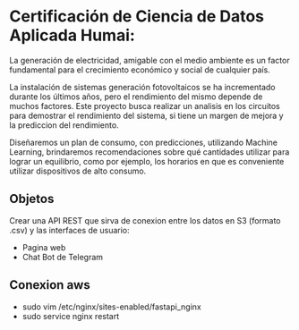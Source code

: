 # Certificación de Ciencia de Datos Aplicada Humai:

La generación de electricidad, amigable con el medio ambiente es un factor fundamental para el crecimiento económico y social de cualquier país.

La instalación de sistemas generación fotovoltaicos se ha incrementado durante los últimos años, pero el rendimiento del mismo depende de muchos factores. Este proyecto busca realizar un analisis en los circuitos para demostrar el rendimiento del sistema, si tiene un margen de mejora y la prediccion del rendimiento.

Diseñaremos un plan de consumo, con predicciones, utilizando Machine Learning, brindaremos recomendaciones sobre qué cantidades utilizar para lograr un equilibrio, como por ejemplo, los horarios en que es conveniente utilizar dispositivos de alto consumo.


## Objetos

Crear una API REST que sirva de conexion entre los datos en S3 (formato .csv) y las interfaces de usuario:

- Pagina web
- Chat Bot de Telegram

## Conexion aws

- sudo vim /etc/nginx/sites-enabled/fastapi_nginx
- sudo service nginx restart